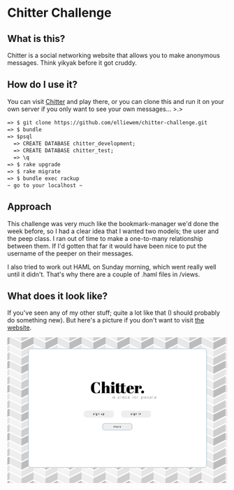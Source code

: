 Chitter Challenge
=================

What is this?
-------
Chitter is a social networking website that allows you to make anonymous messages. Think yikyak before it got cruddy.

How do I use it?
-------
You can visit [Chitter](https://chittery-chat.herokuapp.com/) and play there, or you can clone this and run it on your own server if you only want to see your own messages... >.>

```
=> $ git clone https://github.com/elliewem/chitter-challenge.git
=> $ bundle
=> $psql
  => CREATE DATABASE chitter_development;
  => CREATE DATABASE chitter_test;
  => \q
=> $ rake upgrade
=> $ rake migrate
=> $ bundle exec rackup
~ go to your localhost ~
```

Approach
-------
This challenge was very much like the bookmark-manager we'd done the week before, so I had a clear idea that I wanted two models; the user and the peep class. I ran out of time to make a one-to-many relationship between them. If I'd gotten that far it would have been nice to put the username of the peeper on their messages.

I also tried to work out HAML on Sunday morning, which went really well until it didn't. That's why there are a couple of .haml files in /views. 

What does it look like?
-------
If you've seen any of my other stuff; quite a lot like that (I should probably do something new). But here's a picture if you don't want to visit [the website](https://chittery-chat.herokuapp.com/).

![screenshot](https://github.com/elliewem/chitter-challenge/blob/master/frontpage.png "Front page")
